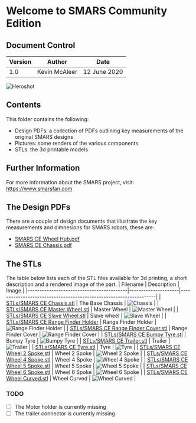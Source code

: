 # Welcome to SMARS Community Edition

## Document Control

| Version | Author        | Date         |
|---------|---------------|--------------|
| 1.0     | Kevin McAleer | 12 June 2020 |

![Heroshot](Pictures/Heroshot.png)

## Contents

This folder contains the following:

- Design PDFs: a collection of PDFs outlining key measurements of the original SMARS designs
- Pictures: some renders of the various components
- STLs: the 3d printable models

## Further Information

 For more information about the SMARS project, visit:
 <https://www.smarsfan.com>

## The Design PDFs

There are a couple of design documents that illustrate the key measurements and dimnesions for SMARS robots, these are:

- [SMARS CE Wheel Hub.pdf]()
- [SMARS CE Chassis.pdf]()

## The STLs

The table below lists each of the STL files available for 3d printing, a short description and a rendered image of the part.
| Filename                                 | Description         | Image                                                             |
|------------------------------------------|---------------------|-------------------------------------------------------------------|
| [STLs/SMARS CE Chassis.stl]()            | The Base Chassis    | ![Chassis](Pictures/chassis.png)                                  |
| [STLs/SMARS CE Master Wheel.stl]()       | Master Wheel        | ![Master Wheel](Pictures/SMARS_CE_Master_Wheel.png)               |
| [STLs/SMARS CE Slave Wheel.stl]()        | Slave wheel         | ![Slave Wheel](Pictures/SMARS_CE_Slave_Wheel.png)                 |
| [STLs/SMARS CE Range Finder Holder]()    | Range Finder Holder | ![Range Finder Holder](Pictures/SMARS_CE_Range_Finder_Holder.png) |
| [STLs/SMARS CE Range Finder Cover.stl]() | Range Finder Cover  | ![Range Finder Cover](Pictures/SMARS_CE_Range_Finder_Cover.png)   |
| [STLs/SMARS CE Bumpy Tyre.stl]()         | Bumpy Tyre          | ![Bumpy Tyre](Pictures/SMARS_CE_Bumpy_Tyre.png)                   |
| [STLs/SMARS CE Trailer.stl]()            | Trailer             | ![Trailer](Pictures/SMARS_CE_Trailer.png)                         |
| [STLs/SMARS CE Tyre.stl]()               | Tyre                | ![Tyre](Pictures/SMARS_CE_Tyre.png)                               |
| [STLs/SMARS CE Wheel 2 Spoke.stl]()      | Wheel 2 Spoke       | ![Wheel 2 Spoke](Pictures/SMARS_CE_Wheel_2_Spoke.png)             |
| [STLs/SMARS CE Wheel 4 Spoke.stl]()      | Wheel 4 Spoke       | ![Wheel 4 Spoke](Pictures/SMARS_CE_Wheel_4_Spoke.png)             |
| [STLs/SMARS CE Wheel 5 Spoke.stl]()      | Wheel 5 Spoke       | ![Wheel 5 Spoke](Pictures/SMARS_CE_Wheel_5_Spoke.png)             |
| [STLs/SMARS CE Wheel 6 Spoke.stl]()      | Wheel 6 Spoke       | ![Wheel 6 Spoke](Pictures/SMARS_CE_Wheel_6_Spoke.png)             |
| [STLs/SMARS CE Wheel Curved.stl]()       | Wheel Curved        | ![Wheel Curved](Pictures/SMARS_CE_Wheel_Curved.png)               |

### TODO

- [ ] The Motor holder is currently missing
- [ ] The trailer connector is currently missing
